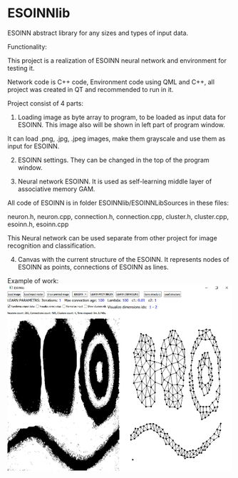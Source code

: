 ESOINNlib
=========

ESOINN abstract library for any sizes and types of input data.

Functionality:

This project is a realization of ESOINN neural network and environment for testing it. 

Network code is C++ code, Environment code using QML and C++, all project was created in QT and recommended to run in it.

Project consist of 4 parts:


1) Loading image as byte array to program, to be loaded as input data for ESOINN. This image also will be shown in left part of program window.

It can load .png, .jpg, .jpeg images, make them grayscale and use them as input for ESOINN.


2) ESOINN settings. They can be changed in the top of the program window.


3) Neural network ESOINN. It is used as self-learning middle layer of associative memory GAM. 

All code of ESOINN is in folder ESOINNlib/ESOINNLibSources in these files: 

neuron.h, neuron.cpp, connection.h, connection.cpp, cluster.h, cluster.cpp, esoinn.h, esoinn.cpp

This Neural network can be used separate from other project for image recognition and classification.


4) Canvas with the current structure of the ESOINN. It represents nodes of ESOINN as points, connections of ESOINN as lines.

Example of work:
![alt text](https://github.com/VincentoLaw/ESOINNlib/blob/master/eso1.jpg?raw=true)
